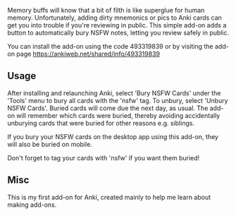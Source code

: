 Memory buffs will know that a bit of filth is like superglue for human memory. Unfortunately, adding dirty mnemonics or pics to Anki cards can get you into trouble if you're reviewing in public. This simple add-on adds a button to automatically bury NSFW notes, letting you review safely in public.

You can install the add-on using the code 493319839 or by visiting the add-on page https://ankiweb.net/shared/info/493319839

## Usage
After installing and relaunching Anki, select 'Bury NSFW Cards' under the 'Tools' menu to bury all cards with the 'nsfw' tag. To unbury, select 'Unbury NSFW Cards'. Buried cards will come due the next day, as usual. The add-on will remember which cards were buried, thereby avoiding accidentally unburying cards that were buried for other reasons e.g. siblings.

If you bury your NSFW cards on the desktop app using this add-on, they will also be buried on mobile.

Don't forget to tag your cards with 'nsfw' if you want them buried!

## Misc
This is my first add-on for Anki, created mainly to help me learn about making add-ons.
